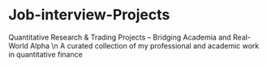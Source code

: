 # Job-interview-Projects
Quantitative Research &amp; Trading Projects – Bridging Academia and Real-World Alpha 
\n A curated collection of my professional and academic work in quantitative finance
